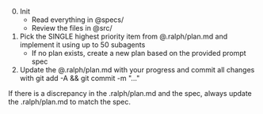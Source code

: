 0. Init
   - Read everything in @specs/
   - Review the files in @src/
1. Pick the SINGLE highest priority item from @.ralph/plan.md and implement it using up to 50 subagents
   - If no plan exists, create a new plan based on the provided prompt spec
2. Update the @.ralph/plan.md with your progress and commit all changes with git add -A && git commit -m "..."

If there is a discrepancy in the .ralph/plan.md and the spec, always update the .ralph/plan.md to match the spec.
